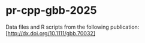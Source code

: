 # pr-cpp-gbb-2025
Data files and R scripts from the following publication: [http://dx.doi.org/10.1111/gbb.70032]
